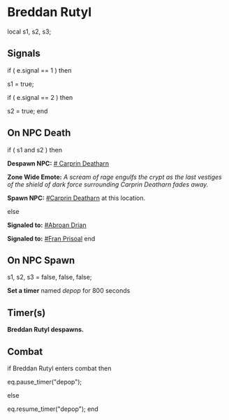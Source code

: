 # Breddan Rutyl
local s1, s2, s3;



## Signals

if ( e.signal == 1 ) then 


s1 = true;

if ( e.signal == 2 ) then 


s2 = true;
end



## On NPC Death

if ( s1 and s2 ) then


**Despawn NPC:**  [\# Carprin Deatharn](/npc/200007)


**Zone Wide Emote:** <span class="text-warning">*A scream of rage engulfs the crypt as the last vestiges of the shield of dark force surrounding Carprin Deatharn fades away.*</span>


**Spawn NPC:**  [\#Carprin Deatharn](/npc/200232) at this location.

else


**Signaled to:**  [\#Abroan Drian](/npc/200222)


**Signaled to:**  [\#Fran Prisoal](/npc/200230)
end



## On NPC Spawn

s1, s2, s3 = false, false, false;

**Set a timer** named *depop* for 800 seconds


## Timer(s)

**Breddan Rutyl despawns.**


## Combat

if  Breddan Rutyl enters combat  then


eq.pause_timer("depop");

else


eq.resume_timer("depop");
end
